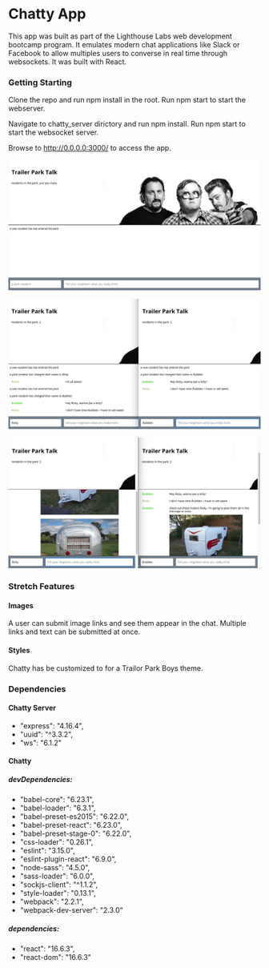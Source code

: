 Chatty App
=====================
This app was built as part of the Lighthouse Labs web development bootcamp program. It emulates modern chat applications like Slack or Facebook to allow multiples users to converse in real time through websockets. It was built with React. 

### Getting Starting

Clone the repo and run npm install in the root. Run npm start to start the webserver.

Navigate to chatty_server dirictory and run npm install. Run npm start to start the websocket server.

Browse to http://0.0.0.0:3000/ to access the app.

![One user logged in](https://raw.githubusercontent.com/aaronrbg/chatty/master/images/Screen%20Shot%202018-11-29%20at%205.03.50%20pm.png)

![Multiple users logged in](https://raw.githubusercontent.com/aaronrbg/chatty/master/images/Screen%20Shot%202018-11-29%20at%205.05.26%20pm.png)

![Posting images](https://raw.githubusercontent.com/aaronrbg/chatty/master/images/Screen%20Shot%202018-11-29%20at%205.08.21%20pm.png)

### Stretch Features

#### Images

A user can submit image links and see them appear in the chat. Multiple links and text can be submitted at once.

#### Styles

Chatty has be customized to for a Trailor Park Boys theme.

### Dependencies

#### Chatty Server
* "express": "4.16.4",
* "uuid": "^3.3.2",
* "ws": "6.1.2"

#### Chatty

##### devDependencies:
* "babel-core": "6.23.1",
* "babel-loader": "6.3.1",
* "babel-preset-es2015": "6.22.0",
* "babel-preset-react": "6.23.0",
* "babel-preset-stage-0": "6.22.0",
* "css-loader": "0.26.1",
* "eslint": "3.15.0",
* "eslint-plugin-react": "6.9.0",
* "node-sass": "4.5.0",
* "sass-loader": "6.0.0",
* "sockjs-client": "^1.1.2",
* "style-loader": "0.13.1",
* "webpack": "2.2.1",
* "webpack-dev-server": "2.3.0"

##### dependencies:
* "react": "16.6.3",
* "react-dom": "16.6.3"
